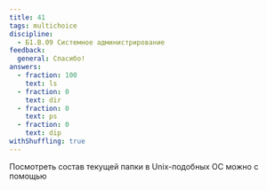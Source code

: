 ```yaml
---
title: 41
tags: multichoice
discipline:
  - Б1.В.09 Системное администрирование
feedback:
  general: Спасибо!
answers:
  - fraction: 100
    text: ls
  - fraction: 0
    text: dir
  - fraction: 0
    text: ps
  - fraction: 0
    text: dip
withShuffling: true
---
```


Посмотреть состав текущей папки в Unix-подобных ОС можно с помощью